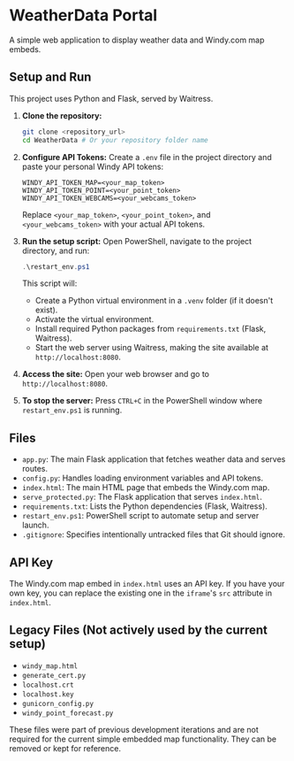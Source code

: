 # WeatherData Portal

A simple web application to display weather data and Windy.com map embeds.

## Setup and Run

This project uses Python and Flask, served by Waitress.

1.  **Clone the repository:**
    ```bash
    git clone <repository_url>
    cd WeatherData # Or your repository folder name
    ```

2.  **Configure API Tokens:**
    Create a `.env` file in the project directory and paste your personal Windy API tokens:
    ```properties
    WINDY_API_TOKEN_MAP=<your_map_token>
    WINDY_API_TOKEN_POINT=<your_point_token>
    WINDY_API_TOKEN_WEBCAMS=<your_webcams_token>
    ```
    Replace `<your_map_token>`, `<your_point_token>`, and `<your_webcams_token>` with your actual API tokens.

3.  **Run the setup script:**
    Open PowerShell, navigate to the project directory, and run:
    ```powershell
    .\restart_env.ps1
    ```
    This script will:
    *   Create a Python virtual environment in a `.venv` folder (if it doesn't exist).
    *   Activate the virtual environment.
    *   Install required Python packages from `requirements.txt` (Flask, Waitress).
    *   Start the web server using Waitress, making the site available at `http://localhost:8080`.

4.  **Access the site:**
    Open your web browser and go to `http://localhost:8080`.

5.  **To stop the server:**
    Press `CTRL+C` in the PowerShell window where `restart_env.ps1` is running.

## Files

*   `app.py`: The main Flask application that fetches weather data and serves routes.
*   `config.py`: Handles loading environment variables and API tokens.
*   `index.html`: The main HTML page that embeds the Windy.com map.
*   `serve_protected.py`: The Flask application that serves `index.html`.
*   `requirements.txt`: Lists the Python dependencies (Flask, Waitress).
*   `restart_env.ps1`: PowerShell script to automate setup and server launch.
*   `.gitignore`: Specifies intentionally untracked files that Git should ignore.

## API Key

The Windy.com map embed in `index.html` uses an API key. If you have your own key, you can replace the existing one in the `iframe`'s `src` attribute in `index.html`.

## Legacy Files (Not actively used by the current setup)

*   `windy_map.html`
*   `generate_cert.py`
*   `localhost.crt`
*   `localhost.key`
*   `gunicorn_config.py`
*   `windy_point_forecast.py`

These files were part of previous development iterations and are not required for the current simple embedded map functionality. They can be removed or kept for reference.
